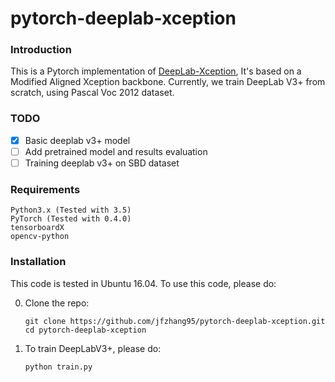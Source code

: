 # pytorch-deeplab-xception

### Introduction
This is a Pytorch implementation of [DeepLab-Xception](https://arxiv.org/pdf/1802.02611), It's based on a Modified Aligned Xception backbone. Currently, we train DeepLab V3+ from scratch, using Pascal Voc 2012 dataset.

### TODO
- [x] Basic deeplab v3+ model
- [ ] Add pretrained model and results evaluation
- [ ] Training deeplab v3+ on SBD dataset

### Requirements
```
Python3.x (Tested with 3.5)
PyTorch (Tested with 0.4.0)
tensorboardX
opencv-python
```

### Installation
This code is tested in Ubuntu 16.04. To use this code, please do:

0. Clone the repo:
    ```Shell
    git clone https://github.com/jfzhang95/pytorch-deeplab-xception.git
    cd pytorch-deeplab-xception
    ```

1. To train DeepLabV3+, please do:
    ```Shell
    python train.py
    ```



